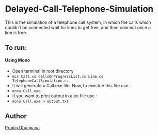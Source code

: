 # Delayed-Call-Telephone-Simulation 

This is the simulation of a telephone call system, in which the calls which couldn’t be connected wait for lines to get free, and then connect once a line is free.

## To run:
#### Using Mono
* Open terminal in root directory
* ```mcs Call.cs CallsOnProgressList.cs Line.cs TelephoneCallSimulation.cs```
* It will generate a Call.exe file. Now, to exectue this file use :
* ```mono Call.exe```
* If you want to print output in a txt file use :
* ```mono Call.exe > output.txt```

## Author
[Pradip Dhungana](https://www.dhunganaPradip.com.np)